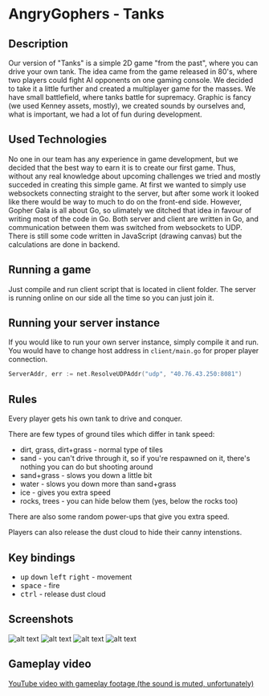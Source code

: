 # AngryGophers - Tanks

## Description

Our version of "Tanks" is a simple 2D game "from the past", where you can drive your own tank. The idea came from the game released in 80's, where two players could fight AI opponents on one gaming console. We decided to take it a little further and created a multiplayer game for the masses. We have small battlefield, where tanks battle for supremacy. Graphic is fancy (we used Kenney assets, mostly), we created sounds by ourselves and, what is important, we had a lot of fun during development.

## Used Technologies 

No one in our team has any experience in game development, but we decided that the best way to earn it is to create our first game. Thus, without any real knowledge about upcoming challenges we tried and mostly succeded in creating this simple game. At first we wanted to simply use websockets connecting straight to the server, but after some work it looked like there would be way to much to do on the front-end side. However, Gopher Gala is all about Go, so ulimately we ditched that idea in favour of writing most of the code in Go. Both server and client are written in Go, and communication between them was switched from websockets to UDP. There is still some code written in JavaScript (drawing canvas) but the calculations are done in backend.

## Running a game

Just compile and run client script that is located in client folder. The server is running online on our side all the time so you can just join it.

## Running your server instance

If you would like to run your own server instance, simply compile it and run.
You would have to change host address in `client/main.go` for proper player connection.

``` go
ServerAddr, err := net.ResolveUDPAddr("udp", "40.76.43.250:8081")
```

## Rules

Every player gets his own tank to drive and conquer.

There are few types of ground tiles which differ in tank speed:
* dirt, grass, dirt+grass - normal type of tiles
* sand - you can't drive through it, so if you're respawned on it, there's nothing you can do but shooting around
* sand+grass - slows you down a little bit
* water - slows you down more than sand+grass
* ice - gives you extra speed
* rocks, trees - you can hide below them (yes, below the rocks too)
 
There are also some random power-ups that give you extra speed.

Players can also release the dust cloud to hide their canny intenstions.

## Key bindings

* <kbd>up</kbd> <kbd>down</kbd> <kbd>left</kbd> <kbd>right</kbd> - movement
* <kbd>space</kbd> - fire
* <kbd>ctrl</kbd> - release dust cloud

## Screenshots

![alt text](https://dl.dropboxusercontent.com/u/8496731/AngryGophers/tanks01.png "Join")
![alt text](https://dl.dropboxusercontent.com/u/8496731/AngryGophers/tanks02.png "Play")
![alt text](https://dl.dropboxusercontent.com/u/8496731/AngryGophers/tanks03.png "Dust cloud")
![alt text](https://dl.dropboxusercontent.com/u/8496731/AngryGophers/tanks04.png "Dead")

## Gameplay video

[YouTube video with gameplay footage (the sound is muted, unfortunately)](https://youtu.be/cfOACGBG7Wc)
